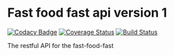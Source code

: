 
# Fast food fast api version 1
[![Codacy Badge](https://api.codacy.com/project/badge/Grade/ccdff59dfb0440b2918aca122cb66a1e)](https://app.codacy.com/app/SilasKenneth/fast-food-fast-api-v1?utm_source=github.com&utm_medium=referral&utm_content=SilasKenneth/fast-food-fast-api-v1&utm_campaign=Badge_Grade_Dashboard)
[![Coverage Status](https://coveralls.io/repos/github/SilasKenneth/fast-food-fast-api-v1/badge.svg?branch=develop)](https://coveralls.io/github/SilasKenneth/fast-food-fast-api-v1?branch=develop)
[![Build Status](https://travis-ci.org/SilasKenneth/fast-food-fast-api-v1.svg?branch=develop)](https://travis-ci.org/SilasKenneth/fast-food-fast-api-v1)

The restful API for the fast-food-fast
